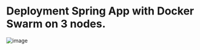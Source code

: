 # Deployment Spring App with Docker Swarm on 3 nodes.

![image](https://user-images.githubusercontent.com/21373505/151711225-5541c84b-0c01-48f5-b1ea-92be6690e735.png)
